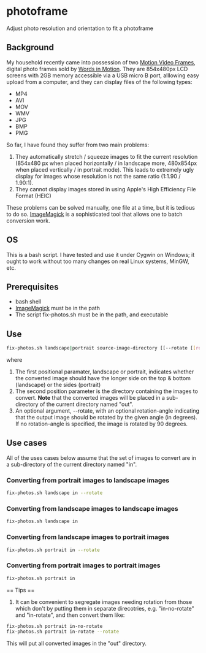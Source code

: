 # photoframe
Adjust photo resolution and orientation to fit a photoframe

## Background
My household recently came into possession of two [Motion Video Frames](https://www.wordsinmotionco.com/products/motion-video-frame), digital photo frames sold by [Words in Motion](https://www.wordsinmotionco.com/). They are 854x480px LCD screens with 2GB memory accessible via a USB micro B port, alllowing easy upload from a computer, and they can display files of the following types:
* MP4
* AVI
* MOV
* WMV
* JPG
* BMP
* PMG

So far, I have found they suffer from two main problems:
1. They automatically stretch / squeeze images to fit the current resolution (854x480 px when placed horizontally / in landscape more, 480x854px when placed vertically / in portrait mode). This leads to extremely ugly display for images whose resolution is not the same ratio (1:1.90 / 1.90:1).
2. They cannot display images stored in using Apple's High Efficiency File Format (HEIC)

These problems can be solved manually, one file at a time, but it is tedious to do so. [ImageMagick](https://imagemagick.org/index.php) is a sophisticated tool that allows one to batch conversion work.

## OS
This is a bash script. I have tested and use it under Cygwin on Windows; it ought to work without too many changes on real Linux systems, MinGW, etc.

## Prerequisites
* bash shell
* [ImageMagick](https://imagemagick.org/index.php) must be in the path
* The script fix-photos.sh must be in the path, and executable

## Use
```bash
fix-photos.sh landscape|portrait source-image-directory [[--rotate [[rotation-angle]] ]]
```
where
1. The first positional paramater, landscape or portrait, indicates whether the converted image should have the longer side on the top & bottom (landscape) or the sides (portrait)
2. The second position parameter is the directory containing the images to convert. **Note** that the converted images will be placed in a sub-directory of the current directory named "out".
3. An optional argument, --rotate, with an optional rotation-angle indicating that the output image should be rotated by the given angle (in degrees). If no rotation-angle is specified, the image is rotated by 90 degrees.

## Use cases
All of the uses cases below assume that the set of images to convert are in a sub-directory of the current directory named "in".
### Converting from portrait images to landscape images
```bash
fix-photos.sh landscape in --rotate
```
### Converting from landscape images to landscape images
```bash
fix-photos.sh landscape in
```
### Converting from landscape images to portrait images
```bash
fix-photos.sh portrait in --rotate
```
### Converting from portrait images to portrait images
```bash
fix-photos.sh portrait in
```

== Tips ==
1. It can be convenient to segregate images needing rotation from those which don't by putting them in separate direcotries, e.g. "in-no-rotate" and "in-rotate", and then convert them like:
```bash
fix-photos.sh portrait in-no-rotate
fix-photos.sh portrait in-rotate --rotate
```
This will put all converted images in the "out" directory.
